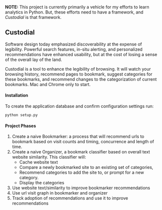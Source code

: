 **NOTE:** This project is currently primarily a vehicle for my efforts to learn analytics in Python. But, these efforts need to have a framework, and *Custodial* is that framework. 


## Custodial
Software design today emphasized discoverability at the expense of legibility. Powerful search  features, in-situ alerting, and personalized recommendations have enhanced usability, but at the cost of losing a sense of the overall lay of the land. 

Custodial is a tool to enhance the legibility of browsing. It will watch your browsing history, recommend pages to bookmark, suggest categories for these bookmarks, and recommend changes to the categorization of current bookmarks. Mac and Chrome only to start. 

#### Installation 
To create the application database and confirm configuration settings run:
```
python setup.py
```

#### Project Phases
1. Create a naive Bookmarker: a process that will recommend urls to bookmark based on visit counts and timing, concurrence and length of time. 
2. Create a naive Organizer, a bookmark classifier based on overall text website similarity. This classifier will:
    - Cache website text
    - Compare a newly bookmarked site to an existing set of categories,
    - Recommend categories to add the site to, or prompt for a new category.
    - Display the categories
3. Use website text/similarity to improve bookmarker recommendations
4. Use url visit graph in bookmarker and organizer
5. Track adoption of recommendations and use it to improve recommendations  
